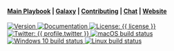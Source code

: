 <h4>
  <a href="{{ repository.playbooks }}">Main Playbook</a>
  <span> | </span>
  <a href="{{ profile.galaxy }}/{{ role_name }}">Galaxy</a>
  <span> | </span>
  <a href="{{ repository.group.ansible_roles }}/{{ role_name }}/-/blob/master/CONTRIBUTING.md">Contributing</a>
  <span> | </span>
  <a href="{{ chat_url }}">Chat</a>
  <span> | </span>
  <a href="{{ website.homepage }}">Website</a>
</h4>
<p>
  <a href="{{ repository.group.ansible_roles }}/{{ role_name }}">
    <img alt="Version" src="https://img.shields.io/badge/version-{{ version }}-blue.svg?cacheSeconds=2592000" />
  </a>
  <a href="{{ website.documentation }}/{{ role_name }}" target="_blank">
    <img alt="Documentation" src="https://img.shields.io/badge/documentation-yes-brightgreen.svg" />
  </a>
  <a href="{{ repository.gitlab_ansible_roles_group }}/{{ role_name }}/-/raw/master/LICENSE" target="_blank">
    <img alt="License: {{ license }}" src="https://img.shields.io/badge/License-{{ license }}-yellow.svg" />
  </a>
  <a href="https://twitter.com/{{ profile.twitter }}" target="_blank">
    <img alt="Twitter: {{ profile.twitter }}" src="https://img.shields.io/twitter/url/https/twitter.com/{{ profile.twitter }}.svg?style=social&label=Follow%20%40{{ profile.twitter }}" />
  </a>
  <a href="">
    <img alt="macOS build status" src="https://img.shields.io/github/checks-status/MegabyteLabs/{{ github_link }}/master?color=cyan&label=macOS%20Build%20Status&logo=apple&style=for-the-badge">
  </a>
  <a href="">
    <img alt="Windows 10 build status" src="https://img.shields.io/github/checks-status/MegabyteLabs/{{ github_link }}/master?color=cyan&label=Windows%20Build%20Status&logo=windows&style=for-the-badge">
  </a>
  <a href="">
    <img alt="Linux build status" src="https://img.shields.io/github/checks-status/MegabyteLabs/{{ github_link }}/master?color=cyan&label=Windows%20Build%20Status&logo=windows&style=for-the-badge">
  </a>
</p>
